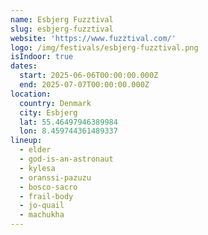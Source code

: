 ```yaml
---
name: Esbjerg Fuzztival
slug: esbjerg-fuzztival
website: 'https://www.fuzztival.com/'
logo: /img/festivals/esbjerg-fuzztival.png
isIndoor: true
dates:
  start: 2025-06-06T00:00:00.000Z
  end: 2025-07-07T00:00:00.000Z
location:
  country: Denmark
  city: Esbjerg
  lat: 55.46497946389984
  lon: 8.459744361489337
lineup:
  - elder
  - god-is-an-astronaut
  - kylesa
  - oranssi-pazuzu
  - bosco-sacro
  - frail-body
  - jo-quail
  - machukha
---
```


